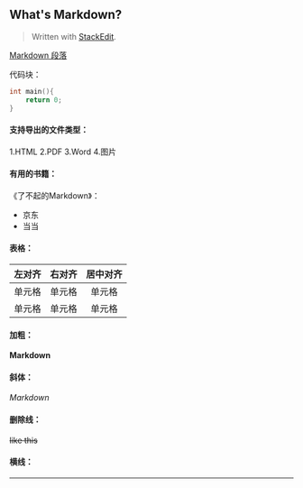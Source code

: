 ﻿
## What's Markdown?


> Written with [StackEdit](https://stackedit.io/).

[Markdown 段落](段落.md)

代码块：

```c
int main(){
	return 0;
}
```

#### 支持导出的文件类型：
1.HTML
2.PDF
3.Word
4.图片

#### 有用的书籍：
《了不起的Markdown》：
- 京东
- 当当

#### 表格：
|左对齐|右对齐|居中对齐|
|:----|----:|:----:|
|单元格|单元格|单元格|
|单元格|单元格|单元格|

#### 加粗：
**Markdown**


#### 斜体：
*Markdown*

#### 删除线：
~~like this~~


#### 横线：
---

